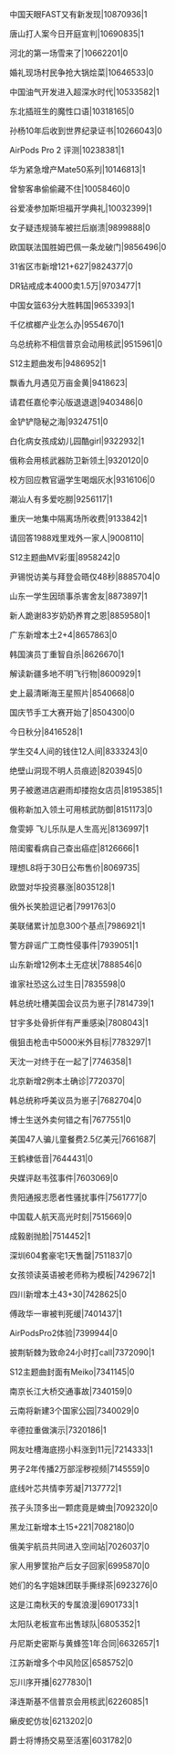 中国天眼FAST又有新发现|10870936|1

唐山打人案今日开庭宣判|10690835|1

河北的第一场雪来了|10662201|0

婚礼现场村民争抢大锅烩菜|10646533|0

中国油气开发进入超深水时代|10533582|1

东北插班生的魔性口语|10318165|0

孙杨10年后收到世界纪录证书|10266043|0

AirPods Pro 2 评测|10238381|1

华为紧急增产Mate50系列|10146813|1

曾黎客串偷偷藏不住|10058460|0

谷爱凌参加斯坦福开学典礼|10032399|1

女子疑违规骑车被拦后崩溃|9899888|0

欧国联法国胜姆巴佩一条龙破门|9856496|0

31省区市新增121+627|9824377|0

DR钻戒成本4000卖1.5万|9703477|1

中国女篮63分大胜韩国|9653393|1

千亿槟榔产业怎么办|9554670|1

乌总统称不相信普京会动用核武|9515961|0

S12主题曲发布|9486952|1

飘香九月遇见万亩金黄|9418623|

请君任嘉伦李沁版退退退|9403486|0

金铲铲隐秘之海|9324751|0

白化病女孩成幼儿园酷girl|9322932|1

俄称会用核武器防卫新领土|9320120|0

校方回应教官逼学生喝烟灰水|9316106|0

潮汕人有多爱吃朥|9256117|1

重庆一地集中隔离场所收费|9133842|1

请回答1988戏里戏外一家人|9008110|

S12主题曲MV彩蛋|8958242|0

尹锡悦访美与拜登会晤仅48秒|8885704|0

山东一学生因琐事杀害舍友|8873897|1

新人跪谢83岁奶奶养育之恩|8859580|1

广东新增本土2+4|8657863|0

韩国演员丁重智自杀|8626670|1

解读新疆多地不明飞行物|8600929|1

史上最清晰海王星照片|8540668|0

国庆节手工大赛开始了|8504300|0

今日秋分|8416528|1

学生交4人间的钱住12人间|8333243|0

绝壁山洞现不明人员痕迹|8203945|0

男子被邀进店避雨却搂抱女店员|8195385|1

俄称新加入领土可用核武防御|8151173|0

詹雯婷 飞儿乐队是人生高光|8136997|1

陪闺蜜看病自己查出癌症|8126666|1

理想L8将于30日公布售价|8069735|

欧盟对华投资暴涨|8035128|1

俄外长笑脸逗记者|7991763|0

美联储累计加息300个基点|7986921|1

警方辟谣广工商性侵事件|7939051|1

山东新增12例本土无症状|7888546|0

谁家社恐这么过生日|7835598|0

韩总统吐槽美国会议员为崽子|7814739|1

甘宇多处骨折伴有严重感染|7808043|1

俄狙击枪击中5000米外目标|7783297|1

天沈一对终于在一起了|7746358|1

北京新增2例本土确诊|7720370|

韩总统称呼美议员为崽子|7682704|0

博士生送外卖何错之有|7677551|0

美国47人骗儿童餐费2.5亿美元|7661687|

王鹤棣低音|7644431|0

央媒评赵韦弦事件|7603069|0

贵阳通报志愿者性骚扰事件|7561777|0

中国载人航天高光时刻|7515669|0

成毅剧抛脸|7514452|1

深圳604套豪宅1天售罄|7511837|0

女孩领读英语被老师称为模板|7429672|1

四川新增本土43+30|7428625|0

傅政华一审被判死缓|7401437|1

AirPodsPro2体验|7399944|0

披荆斩棘为致命24小时打call|7372090|1

S12主题曲封面有Meiko|7341145|0

南京长江大桥交通事故|7340159|0

云南将新建3个国家公园|7340029|0

辛德拉重做演示|7320186|1

网友吐槽海底捞小料涨到11元|7214333|1

男子2年传播2万部淫秽视频|7145559|0

底线叶芯共情李芳凝|7137772|1

孩子头顶多出一颗痣竟是蜱虫|7092320|0

黑龙江新增本土15+221|7082180|0

俄美宇航员共同进入空间站|7026037|0

家人用箩筐抬产后女子回家|6995870|0

她们的名字姐妹团联手撕绿茶|6923276|0

这是江南秋天的专属浪漫|6901733|1

太阳队老板宣布出售球队|6805352|1

丹尼斯史密斯与黄蜂签1年合同|6632657|1

江苏新增多个中风险区|6585752|0

忘川序开播|6277830|1

泽连斯基不信普京会用核武|6226085|1

癞皮蛇仿妆|6213202|0

爵士将博扬交易至活塞|6031782|0

